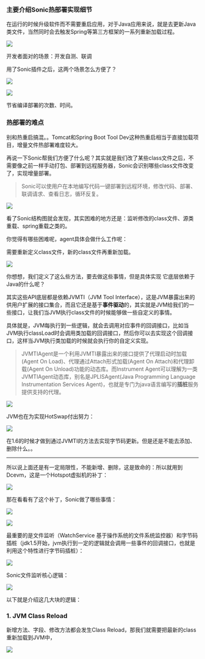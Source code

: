 ### 主要介绍Sonic热部署实现细节

在运行的时候升级软件而不需要重启应用，对于Java应用来说，就是去更新Java类文件，当然同时会去触发Spring等第三方框架的一系列重新加载过程。

![](https://winterliublog.oss-cn-beijing.aliyuncs.com/notes/20220519231048.png)

开发者面对的场景：开发自测、联调

用了Sonic插件之后，这两个场景怎么方便了？

![](https://winterliublog.oss-cn-beijing.aliyuncs.com/notes/20220519231601.png)

![](https://winterliublog.oss-cn-beijing.aliyuncs.com/notes/20220519232112.png)

节省编译部署的次数、时间。



### 热部署的难点

别和热重启搞混。。Tomcat和Spring Boot Tool Dev这种热重启相当于直接加载项目，增量文件热部署难度较大。



再说一下Sonic帮我们方便了什么呢？其实就是我们改了某些class文件之后，不需要像之前一样手动打包、部署到远程服务器，Sonic会识别哪些class文件改变了，实现增量部署。

> Sonic可以使用户在本地编写代码一键部署到远程环境，修改代码、部署、联调请求、查看日志，循环反复。

![](https://winterliublog.oss-cn-beijing.aliyuncs.com/notes/20220519234010.png)

看了Sonic结构图就会发现，其实困难的地方还是：监听修改的class文件、源类重载、spring重载之类的。

你觉得有哪些困难呢，agent具体会做什么工作呢：

需要重新定义class文件，新的class文件再重新加载。

![](https://winterliublog.oss-cn-beijing.aliyuncs.com/notes/20220520101656.png)

你想想，我们定义了这么些方法，要去做这些事情，但是具体实现 它底层依赖于Java的什么呢？

其实这些API底层都是依赖JVMTI（JVM Tool Interface），这是JVM暴露出来的供用户扩展的接口集合，而且它还是基于**事件驱动**的，其实就是JVM给我们的一些接口，让我们当JVM执行class文件的时候能够做一些自定义的事情。

具体就是，JVM每执行到一些逻辑，就会去调用对应事件的回调接口，比如当JVM执行classLoad时会调用类加载的回调接口，然后你可以去实现这个回调接口，这样当JVM执行类加载的时候就会执行你的自定义实现。

>JVMTIAgent是一个利用JVMTI暴露出来的接口提供了代理启动时加载(Agent On Load)、代理通过Attach形式加载(Agent On Attach)和代理卸载(Agent On Unload)功能的动态库。而Instrument Agent可以理解为一类JVMTIAgent动态库，别名是JPLISAgent(Java Programming Language Instrumentation Services Agent)，也就是专门为java语言编写的**插桩**服务提供支持的代理。

![](https://winterliublog.oss-cn-beijing.aliyuncs.com/notes/20220520103133.png)

JVM也在为实现HotSwap付出努力：

![](https://winterliublog.oss-cn-beijing.aliyuncs.com/notes/20220520113403.png)

在1.6的时候才做到通过JVMTI的方法去实现字节码更新。但是还是不能去添加、删除什么。。

---

所以说上面还是有一定局限性，不能新增、删除，这是致命的：所以就用到Dcevm，这是一个Hotspot虚拟机的补丁：

![](https://winterliublog.oss-cn-beijing.aliyuncs.com/notes/20220520114540.png)

那在看看有了这个补丁，Sonic做了哪些事情：

![](https://winterliublog.oss-cn-beijing.aliyuncs.com/notes/20220520120714.png)

![](https://winterliublog.oss-cn-beijing.aliyuncs.com/notes/20220520121032.png)

最重要的是文件监听（WatchService 基于操作系统的文件系统监控器）和字节码插桩（jdk1.5开始，jvm执行到一定的逻辑就会调用一些事件的回调接口，也就是利用这个特性进行字节码插桩）：

![](https://winterliublog.oss-cn-beijing.aliyuncs.com/notes/20220520122744.png)

Sonic文件监听核心逻辑：

![](https://winterliublog.oss-cn-beijing.aliyuncs.com/notes/20220520123118.png)

以下就是介绍这几大块的逻辑：

### 1. JVM Class Reload

新增方法、字段、修改方法都会发生Class Reload，那我们就需要把最新的class重新加载到JVM中，

![](https://winterliublog.oss-cn-beijing.aliyuncs.com/notes/20220520125000.png)

